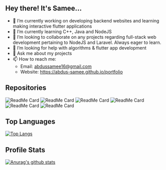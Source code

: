 ## Hey there! It's Samee...

- 🔭 I’m currently working on developing backend websites and learning making interactive flutter applications
- 🌱 I’m currently learning C++, Java and NodeJS
- 👯 I’m looking to collaborate on any projects regarding full-stack web development pertaining to NodeJS and Laravel. Always eager to learn.
- 🤔 I’m looking for help with algorithms & flutter app development
- 💬 Ask me about my projects
- 📫 How to reach me: 
     - Email: abdussamee16@gmail.com
     - Website: https://abdus-samee.github.io/portfolio
      
## Repositories
![ReadMe Card](https://github-readme-stats.vercel.app/api/pin/?username=Abdus-Samee&repo=portfolio&theme=dark)
![ReadMe Card](https://github-readme-stats.vercel.app/api/pin/?username=Abdus-Samee&repo=Chothahub&theme=dark)
![ReadMe Card](https://github-readme-stats.vercel.app/api/pin/?username=Abdus-Samee&repo=ScreenShare&theme=dark)
![ReadMe Card](https://github-readme-stats.vercel.app/api/pin/?username=Abdus-Samee&repo=Laravel-Car-Warehouse&theme=dark)
![ReadMe Card](https://github-readme-stats.vercel.app/api/pin/?username=Abdus-Samee&repo=DX-Ball-Game&theme=dark)
![ReadMe Card](https://github-readme-stats.vercel.app/api/pin/?username=Abdus-Samee&repo=CSE-216-Crunchyroll&theme=dark)

## Top Languages
[![Top Langs](https://github-readme-stats.vercel.app/api/top-langs/?username=Abdus-Samee&layout=compact&theme=dracula)](https://github.com/anuraghazra/github-readme-stats)

## Profile Stats
[![Anurag's github stats](https://github-readme-stats.vercel.app/api?username=Abdus-Samee&show_icons=true&theme=gruvbox)](https://github.com/anuraghazra/github-readme-stats)


